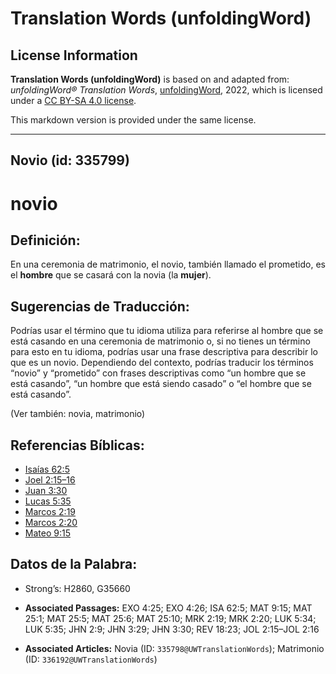 # Translation Words (unfoldingWord)

## License Information

**Translation Words (unfoldingWord)** is based on and adapted from: _unfoldingWord® Translation Words_, [unfoldingWord](https://unfoldingword.org/utw), 2022, which is licensed under a [CC BY-SA 4.0 license](https://creativecommons.org/licenses/by-sa/4.0/legalcode.en).

This markdown version is provided under the same license.



--------------------------------

## Novio (id: 335799)

novio
=====

Definición:
-----------

En una ceremonia de matrimonio, el novio, también llamado el prometido, es el **hombre** que se casará con la novia (la **mujer**).

Sugerencias de Traducción:
--------------------------

Podrías usar el término que tu idioma utiliza para referirse al hombre que se está casando en una ceremonia de matrimonio o, si no tienes un término para esto en tu idioma, podrías usar una frase descriptiva para describir lo que es un novio. Dependiendo del contexto, podrías traducir los términos “novio” y “prometido” con frases descriptivas como “un hombre que se está casando”, “un hombre que está siendo casado” o “el hombre que se está casando”.

(Ver también: novia, matrimonio)

Referencias Bíblicas:
---------------------

* [Isaías 62:5](https://ref.ly/Isa62:5)
* [Joel 2:15–16](https://ref.ly/Joel2:15-Joel2:16)
* [Juan 3:30](https://ref.ly/John3:30)
* [Lucas 5:35](https://ref.ly/Luke5:35)
* [Marcos 2:19](https://ref.ly/Mark2:19)
* [Marcos 2:20](https://ref.ly/Mark2:20)
* [Mateo 9:15](https://ref.ly/Matt9:15)

Datos de la Palabra:
--------------------

* Strong’s: H2860, G35660

* **Associated Passages:** EXO 4:25; EXO 4:26; ISA 62:5; MAT 9:15; MAT 25:1; MAT 25:5; MAT 25:6; MAT 25:10; MRK 2:19; MRK 2:20; LUK 5:34; LUK 5:35; JHN 2:9; JHN 3:29; JHN 3:30; REV 18:23; JOL 2:15–JOL 2:16
* **Associated Articles:** Novia (ID: `335798@UWTranslationWords`); Matrimonio (ID: `336192@UWTranslationWords`)

